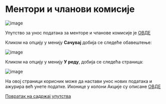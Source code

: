 # Ментори и чланови комисије
 
 ![image](https://user-images.githubusercontent.com/29538544/178958514-e0f0d60f-01ae-45f2-b2f6-7888a78823b9.png)

Упутство за унос података за менторе и чланове комисије је [ОВДЕ](mentoriUnosPodataka.md)

Кликом на опцију у менију **Сачувај** добија се следеће обавештење: 

![image](https://user-images.githubusercontent.com/29538544/178958824-a3cff755-d35d-4176-8dc5-36a13e410687.png)

Кликом на опцију у менију **У реду**, добија се следећа страница: 

![image](https://user-images.githubusercontent.com/29538544/178958989-baf79373-4992-4743-b189-86d34e5d7e74.png)
 
На овој страници корисник може да настави унос нових података и ажурира већ унете податке. Иконице у колони Акције су описане [ОВДЕ](../prvaStrana/autori/pregledAzuriranjePodataka.md) 

[Повратак на садржај упутства](../../uputstvoDigitalnaDisertacija.md#садржај)
